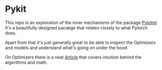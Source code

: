 # Pykit

This repo is an exploration of the inner mechanisms of the package [Pykitml](https://pykitml.readthedocs.io/en/latest/)  
It's a beautifully designed pacakge that relates closely to what Pytorch does.

Apart from that it's just generally great to be able to inspect the Optimizers and models and understand what's going on 
under the hood.

On Optimizers there is a neat [Article](https://medium.com/towards-data-science/a-visual-explanation-of-gradient-descent-methods-momentum-adagrad-rmsprop-adam-f898b102325c) that covers intuition behind the algorithms and math.
